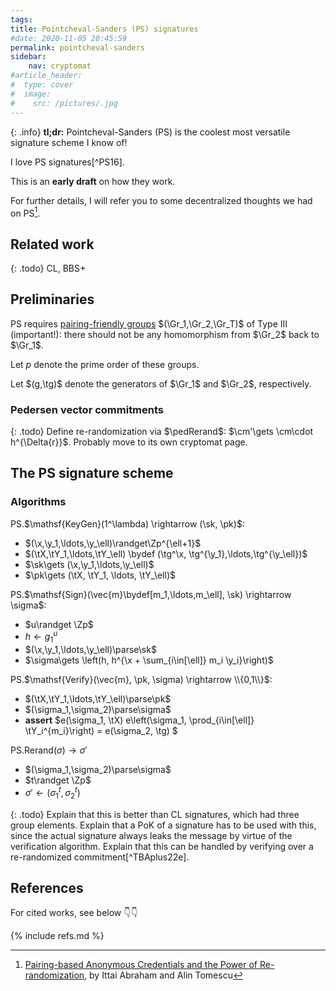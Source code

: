 ```yaml
---
tags:
title: Pointcheval-Sanders (PS) signatures
#date: 2020-11-05 20:45:59
permalink: pointcheval-sanders
sidebar:
    nav: cryptomat
#article_header:
#  type: cover
#  image:
#    src: /pictures/.jpg
---
```


{: .info}
**tl;dr:** Pointcheval-Sanders (PS) is the coolest most versatile signature scheme I know of!

<!--more-->

<!-- Here you can define LaTeX macros -->
<div style="display: none;">$
\def\x{\red{x}}
\def\y{\red{y}}
\def\tg{\tilde{g}}
\def\tX{\tilde{\green{X}}}
\def\tY{\tilde{\green{Y}}}
\def\pedRerand{\mathsf{Ped.Rerand}}
\def\cm{\mathsf{cm}}
$</div> <!-- $ -->

I love PS signatures[^PS16].

This is an **early draft** on how they work.

For further details, I will refer you to some decentralized thoughts we had on PS[^dt].

## Related work

{: .todo}
CL, BBS+

## Preliminaries


PS requires [pairing-friendly groups](/pairings) $(\Gr_1,\Gr_2,\Gr_T)$ of Type III (important!): there should not be any homomorphism from $\Gr_2$ back to $\Gr_1$.

Let $p$ denote the prime order of these groups.

Let $(g,\tg)$ denote the generators of $\Gr_1$ and $\Gr_2$, respectively.

### Pedersen vector commitments

{: .todo}
Define re-randomization via $\pedRerand$: $\cm'\gets \cm\cdot h^{\Delta{r}}$.
Probably move to its own cryptomat page.

## The PS signature scheme

### Algorithms

$\mathsf{PS}$.$\mathsf{KeyGen}(1^\lambda) \rightarrow (\sk, \pk)$:
 - $(\x,\y_1,\ldots,\y_\ell)\randget\Zp^{\ell+1}$
 - $(\tX,\tY_1,\ldots,\tY_\ell) \bydef (\tg^\x, \tg^{\y_1},\ldots,\tg^{\y_\ell})$
 - $\sk\gets (\x,\y_1,\ldots,\y_\ell)$
 - $\pk\gets (\tX, \tY_1, \ldots, \tY_\ell)$

$\mathsf{PS}$.$\mathsf{Sign}(\vec{m}\bydef[m_1,\ldots,m_\ell], \sk) \rightarrow \sigma$:
 - $u\randget \Zp$
 - $h\gets g_1^u$
 - $(\x,\y_1,\ldots,\y_\ell)\parse\sk$
 - $\sigma\gets \left(h, h^{\x + \sum_{i\in[\ell]} m_i \y_i}\right)$

$\mathsf{PS}$.$\mathsf{Verify}(\vec{m}, \pk, \sigma) \rightarrow \\{0,1\\}$:
 - $(\tX,\tY_1,\ldots,\tY_\ell)\parse\pk$
 - $(\sigma_1,\sigma_2)\parse\sigma$
 - **assert** $e(\sigma_1, \tX) e\left(\sigma_1, \prod_{i\in[\ell]} \tY_i^{m_i}\right) = e(\sigma_2, \tg) $ 

$\mathsf{PS}$.$\mathsf{Rerand}(\sigma) \rightarrow \sigma'$
 - $(\sigma_1,\sigma_2)\parse\sigma$
 - $t\randget \Zp$
 - $\sigma' \gets (\sigma_1^t, \sigma_2^t)$

{: .todo}
Explain that this is better than CL signatures, which had three group elements.
Explain that a PoK of a signature has to be used with this, since the actual signature always leaks the message by virtue of the verification algorithm.
Explain that this can be handled by verifying over a re-randomized commitment[^TBAplus22e].

## References

For cited works, see below 👇👇

{% include refs.md %}

[^dt]: [Pairing-based Anonymous Credentials and the Power of Re-randomization](https://decentralizedthoughts.github.io/2023-01-08-re-rand-cred/), by Ittai Abraham and Alin Tomescu
